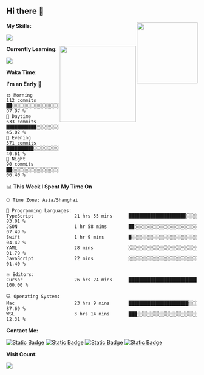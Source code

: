 ## Hi there 👋

<img align="right" height=160 src="https://s2.loli.net/2024/05/01/uw3cVq5TUCnhYLy.png" />

**My Skills:**
<p align="left">
  <a href="https://skillicons.dev">
    <img src="https://skillicons.dev/icons?i=git,docker,go,js,ts,react,vue,tailwind,electron,nextjs&perline=8" />
  </a>
</p>

<a href="https://github.com/anuraghazra/convoychat">
  <img height=200 align="right" src="https://stats.ronki.moe/api/top-langs?username=lonzzi&layout=compact&langs_count=8&card_width=320" />
</a>

**Currently Learning:**
<p align="left">
  <a href="https://skillicons.dev">
    <img src="https://skillicons.dev/icons?i=flutter,dart,py,rust" />
  </a>
</p>



**Waka Time:**
<!--START_SECTION:waka-->
**I'm an Early 🐤** 

```text
🌞 Morning                112 commits         ██░░░░░░░░░░░░░░░░░░░░░░░   07.97 % 
🌆 Daytime                633 commits         ███████████░░░░░░░░░░░░░░   45.02 % 
🌃 Evening                571 commits         ██████████░░░░░░░░░░░░░░░   40.61 % 
🌙 Night                  90 commits          ██░░░░░░░░░░░░░░░░░░░░░░░   06.40 % 
```


📊 **This Week I Spent My Time On** 

```text
🕑︎ Time Zone: Asia/Shanghai

💬 Programming Languages: 
TypeScript               21 hrs 55 mins      █████████████████████░░░░   83.01 % 
JSON                     1 hr 58 mins        ██░░░░░░░░░░░░░░░░░░░░░░░   07.49 % 
Swift                    1 hr 9 mins         █░░░░░░░░░░░░░░░░░░░░░░░░   04.42 % 
YAML                     28 mins             ░░░░░░░░░░░░░░░░░░░░░░░░░   01.79 % 
JavaScript               22 mins             ░░░░░░░░░░░░░░░░░░░░░░░░░   01.40 % 

🔥 Editors: 
Cursor                   26 hrs 24 mins      █████████████████████████   100.00 % 

💻 Operating System: 
Mac                      23 hrs 9 mins       ██████████████████████░░░   87.69 % 
WSL                      3 hrs 14 mins       ███░░░░░░░░░░░░░░░░░░░░░░   12.31 % 
```


<!--END_SECTION:waka-->

**Contact Me:**
<p>
  <a href="https://space.bilibili.com/13424328"><img alt="Static Badge" src="https://img.shields.io/badge/bilibili-ColourCode?style=flat-square&logo=bilibili&color=%23fb7299"></a>
  <a href="https://github.com/lonzzi"><img alt="Static Badge" src="https://img.shields.io/badge/GitHub-ColourCode?style=flat-square&logo=GitHub&color=%23555555"></a>
  <a href="https://twitter.com/lonzzi102"><img alt="Static Badge" src="https://img.shields.io/badge/X-ColourCode?style=flat-square&logo=x&color=%231D9BF0"></a>
  <a href="https://t.me/ronkimoe"><img alt="Static Badge" src="https://img.shields.io/badge/telegram-ColourCode?style=flat-square&logo=telegram&color=%23ED1965"></a>
</p>

**Visit Count:**
<p>
  <img src="https://count.ronki.moe/github:lonzzi?theme=rule34&render=pixelated">
</p>

